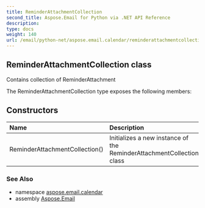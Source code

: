 ```yaml
---
title: ReminderAttachmentCollection
second_title: Aspose.Email for Python via .NET API Reference
description: 
type: docs
weight: 140
url: /email/python-net/aspose.email.calendar/reminderattachmentcollection/
---
```


## ReminderAttachmentCollection class

Contains collection of ReminderAttachment

The ReminderAttachmentCollection type exposes the following members:
## Constructors
| Name | Description |
| :- | :- |
|ReminderAttachmentCollection()|Initializes a new instance of the ReminderAttachmentCollection class|

### See Also

* namespace [aspose.email.calendar](/email/python-net/aspose.email.calendar/)
* assembly [Aspose.Email](/slides/python-net/)


